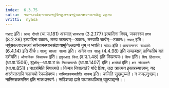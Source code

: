 ```yaml
---
index:  6.3.75
sutra:  नभ्रण्नपान्नवेदानासत्यानमुचिनकुलनखनपुंसकनक्षत्रनक्रनाकेषु प्रकृत्या
vritti:  nyasa
---
```


`नभ्राट्` इति। `भ्राजृ दीप्तौ` (धा.पा.181) अस्मात् `भ्राजभ्रास` (3.2.177) इत्यादिना क्विप्, जकारस्य `व्रश्च` (8.2.36) इत्यादिना षकारः, तस्य जशत्वम्--डकारः, तस्यापि चर्त्वम्--टकारः। `नपात्` इति। नपुंसकत्वादसत्यां सर्वनामस्थानसंज्ञायामुगिल्लक्षणो नुम् न भवति। `नवेदाः` इति। `अत्वसन्तस्य चाधातोः` (6.4.14) इति दीर्घः। `सत्सु साधवः सत्याः` इति। अनेन `तत्र साधुः` (4.4.98) इति सच्छब्दात् प्राग्घितीयं यतं दर्शयति। `औणादिकः किप्रत्ययः` इति। `इगुपधात् कित्` (द.उ.1.48) इति किप्रत्ययः। `क्षियः` इति। `क्षिष् हिंसायाम्` (धा.पा.1506), झ्र्`क्षीष्`--धा.पा.ट `क्षि निवासगत्योः` (धा.पा.1407) इति। `क्षरतेर्वा` इति। `क्षर संञ्चलने` (धा.पा.851)। नक्षत्रमिति निपात्यते। किमत्र निपात्यते? यदि क्षियः, तदा त्रप्रत्यय इकारस्यात्त्वम्; यद क्षरतेस्तदापि त्रप्रत्ययो रेफलोपश्च। `नास्मिन्नकमस्तीति नाकम्` इति। कमिति सुखमुच्यते। न कम्उदुःखम्। नास्मिन्नकमस्ति इति नाकःउस्वर्गः। रूढिशब्दा ह्यते यथाकथञ्चित् व्युत्पाद्यन्ते।।

